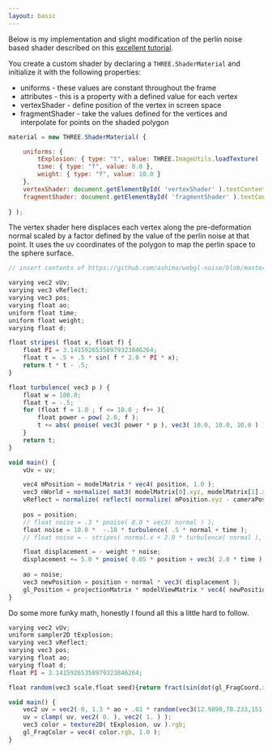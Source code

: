 ```yaml
---
layout: basic
---
```


Below is my implementation and slight modification of the perlin noise based shader described on this 
[excellent tutorial](http://www.clicktorelease.com/blog/vertex-displacement-noise-3d-webgl-glsl-three-js).
        
<div id="canvasContainer"></div>

You create a custom shader by declaring a `THREE.ShaderMaterial` and initialize it with the
following properties:

+ uniforms - these values are constant throughout the frame
+ attributes - this is a property with a defined value for each vertex
+ vertexShader - define position of the vertex in screen space
+ fragmentShader - take the values defined for the vertices and interpolate for points on the
    shaded polygon

```javascript
material = new THREE.ShaderMaterial( {

    uniforms: { 
        tExplosion: { type: "t", value: THREE.ImageUtils.loadTexture( '/img/explosion.png' ) },
        time: { type: "f", value: 0.0 },
        weight: { type: "f", value: 10.0 }
    },
    vertexShader: document.getElementById( 'vertexShader' ).textContent,
    fragmentShader: document.getElementById( 'fragmentShader' ).textContent
    
} );
```

The vertex shader here displaces each vertex along the pre-deformation normal scaled by a factor
defined by the value of the perlin noise at that point. It uses the uv coordinates of the polygon
to map the perlin space to the sphere surface.

```javascript
// insert contents of https://github.com/ashima/webgl-noise/blob/master/src/classicnoise3D.glsl

varying vec2 vUv;
varying vec3 vReflect;
varying vec3 pos;
varying float ao;
uniform float time;
uniform float weight;
varying float d;

float stripes( float x, float f) {
    float PI = 3.14159265358979323846264;
    float t = .5 + .5 * sin( f * 2.0 * PI * x);
    return t * t - .5;
}

float turbulence( vec3 p ) {
    float w = 100.0;
    float t = -.5;
    for (float f = 1.0 ; f <= 10.0 ; f++ ){
        float power = pow( 2.0, f );
        t += abs( pnoise( vec3( power * p ), vec3( 10.0, 10.0, 10.0 ) ) / power );
    }
    return t;
}

void main() {
    vUv = uv;

    vec4 mPosition = modelMatrix * vec4( position, 1.0 );
    vec3 nWorld = normalize( mat3( modelMatrix[0].xyz, modelMatrix[1].xyz, modelMatrix[2].xyz ) * normal );
    vReflect = normalize( reflect( normalize( mPosition.xyz - cameraPosition ), nWorld ) );
    
    pos = position;
    // float noise = .3 * pnoise( 8.0 * vec3( normal ) );
    float noise = 10.0 *  -.10 * turbulence( .5 * normal + time );
    // float noise = - stripes( normal.x + 2.0 * turbulence( normal ), 1.6 );

    float displacement = - weight * noise;
    displacement += 5.0 * pnoise( 0.05 * position + vec3( 2.0 * time ), vec3( 100.0 ) );
    
    ao = noise;
    vec3 newPosition = position + normal * vec3( displacement );
    gl_Position = projectionMatrix * modelViewMatrix * vec4( newPosition, 1.0 );
}
```

Do some more funky math, honestly I found all this a little hard to follow.

```javascript
varying vec2 vUv;
uniform sampler2D tExplosion;
varying vec3 vReflect;
varying vec3 pos;
varying float ao;
varying float d;
float PI = 3.14159265358979323846264;

float random(vec3 scale,float seed){return fract(sin(dot(gl_FragCoord.xyz+seed,scale))*43758.5453+seed);}

void main() {
    vec2 uv = vec2( 0, 1.3 * ao + .01 * random(vec3(12.9898,78.233,151.7182),0.0) );
    uv = clamp( uv, vec2( 0. ), vec2( 1. ) );
    vec3 color = texture2D( tExplosion, uv ).rgb;
    gl_FragColor = vec4( color.rgb, 1.0 );
}
```
    
<script type="x-shader/x-vertex" id="vertexShader">

    vec3 mod289(vec3 x)
    {
    return x - floor(x * (1.0 / 289.0)) * 289.0;
    }

    vec4 mod289(vec4 x)
    {
    return x - floor(x * (1.0 / 289.0)) * 289.0;
    }

    vec4 permute(vec4 x)
    {
    return mod289(((x*34.0)+1.0)*x);
    }

    vec4 taylorInvSqrt(vec4 r)
    {
    return 1.79284291400159 - 0.85373472095314 * r;
    }

    vec3 fade(vec3 t) {
    return t*t*t*(t*(t*6.0-15.0)+10.0);
    }

    // Classic Perlin noise
    float cnoise(vec3 P) {
        vec3 Pi0 = floor(P); // Integer part for indexing
        vec3 Pi1 = Pi0 + vec3(1.0); // Integer part + 1
        Pi0 = mod289(Pi0);
        Pi1 = mod289(Pi1);
        vec3 Pf0 = fract(P); // Fractional part for interpolation
        vec3 Pf1 = Pf0 - vec3(1.0); // Fractional part - 1.0
        vec4 ix = vec4(Pi0.x, Pi1.x, Pi0.x, Pi1.x);
        vec4 iy = vec4(Pi0.yy, Pi1.yy);
        vec4 iz0 = Pi0.zzzz;
        vec4 iz1 = Pi1.zzzz;

        vec4 ixy = permute(permute(ix) + iy);
        vec4 ixy0 = permute(ixy + iz0);
        vec4 ixy1 = permute(ixy + iz1);

        vec4 gx0 = ixy0 * (1.0 / 7.0);
        vec4 gy0 = fract(floor(gx0) * (1.0 / 7.0)) - 0.5;
        gx0 = fract(gx0);
        vec4 gz0 = vec4(0.5) - abs(gx0) - abs(gy0);
        vec4 sz0 = step(gz0, vec4(0.0));
        gx0 -= sz0 * (step(0.0, gx0) - 0.5);
        gy0 -= sz0 * (step(0.0, gy0) - 0.5);

        vec4 gx1 = ixy1 * (1.0 / 7.0);
        vec4 gy1 = fract(floor(gx1) * (1.0 / 7.0)) - 0.5;
        gx1 = fract(gx1);
        vec4 gz1 = vec4(0.5) - abs(gx1) - abs(gy1);
        vec4 sz1 = step(gz1, vec4(0.0));
        gx1 -= sz1 * (step(0.0, gx1) - 0.5);
        gy1 -= sz1 * (step(0.0, gy1) - 0.5);

        vec3 g000 = vec3(gx0.x,gy0.x,gz0.x);
        vec3 g100 = vec3(gx0.y,gy0.y,gz0.y);
        vec3 g010 = vec3(gx0.z,gy0.z,gz0.z);
        vec3 g110 = vec3(gx0.w,gy0.w,gz0.w);
        vec3 g001 = vec3(gx1.x,gy1.x,gz1.x);
        vec3 g101 = vec3(gx1.y,gy1.y,gz1.y);
        vec3 g011 = vec3(gx1.z,gy1.z,gz1.z);
        vec3 g111 = vec3(gx1.w,gy1.w,gz1.w);

        vec4 norm0 = taylorInvSqrt(vec4(dot(g000, g000), dot(g010, g010), dot(g100, g100), dot(g110, g110)));
        g000 *= norm0.x;
        g010 *= norm0.y;
        g100 *= norm0.z;
        g110 *= norm0.w;
        vec4 norm1 = taylorInvSqrt(vec4(dot(g001, g001), dot(g011, g011), dot(g101, g101), dot(g111, g111)));
        g001 *= norm1.x;
        g011 *= norm1.y;
        g101 *= norm1.z;
        g111 *= norm1.w;

        float n000 = dot(g000, Pf0);
        float n100 = dot(g100, vec3(Pf1.x, Pf0.yz));
        float n010 = dot(g010, vec3(Pf0.x, Pf1.y, Pf0.z));
        float n110 = dot(g110, vec3(Pf1.xy, Pf0.z));
        float n001 = dot(g001, vec3(Pf0.xy, Pf1.z));
        float n101 = dot(g101, vec3(Pf1.x, Pf0.y, Pf1.z));
        float n011 = dot(g011, vec3(Pf0.x, Pf1.yz));
        float n111 = dot(g111, Pf1);

        vec3 fade_xyz = fade(Pf0);
        vec4 n_z = mix(vec4(n000, n100, n010, n110), vec4(n001, n101, n011, n111), fade_xyz.z);
        vec2 n_yz = mix(n_z.xy, n_z.zw, fade_xyz.y);
        float n_xyz = mix(n_yz.x, n_yz.y, fade_xyz.x); 
        return 2.2 * n_xyz;
    }

    // Classic Perlin noise, periodic variant
    float pnoise(vec3 P, vec3 rep) {
        vec3 Pi0 = mod(floor(P), rep); // Integer part, modulo period
        vec3 Pi1 = mod(Pi0 + vec3(1.0), rep); // Integer part + 1, mod period
        Pi0 = mod289(Pi0);
        Pi1 = mod289(Pi1);
        vec3 Pf0 = fract(P); // Fractional part for interpolation
        vec3 Pf1 = Pf0 - vec3(1.0); // Fractional part - 1.0
        vec4 ix = vec4(Pi0.x, Pi1.x, Pi0.x, Pi1.x);
        vec4 iy = vec4(Pi0.yy, Pi1.yy);
        vec4 iz0 = Pi0.zzzz;
        vec4 iz1 = Pi1.zzzz;

        vec4 ixy = permute(permute(ix) + iy);
        vec4 ixy0 = permute(ixy + iz0);
        vec4 ixy1 = permute(ixy + iz1);

        vec4 gx0 = ixy0 * (1.0 / 7.0);
        vec4 gy0 = fract(floor(gx0) * (1.0 / 7.0)) - 0.5;
        gx0 = fract(gx0);
        vec4 gz0 = vec4(0.5) - abs(gx0) - abs(gy0);
        vec4 sz0 = step(gz0, vec4(0.0));
        gx0 -= sz0 * (step(0.0, gx0) - 0.5);
        gy0 -= sz0 * (step(0.0, gy0) - 0.5);

        vec4 gx1 = ixy1 * (1.0 / 7.0);
        vec4 gy1 = fract(floor(gx1) * (1.0 / 7.0)) - 0.5;
        gx1 = fract(gx1);
        vec4 gz1 = vec4(0.5) - abs(gx1) - abs(gy1);
        vec4 sz1 = step(gz1, vec4(0.0));
        gx1 -= sz1 * (step(0.0, gx1) - 0.5);
        gy1 -= sz1 * (step(0.0, gy1) - 0.5);

        vec3 g000 = vec3(gx0.x,gy0.x,gz0.x);
        vec3 g100 = vec3(gx0.y,gy0.y,gz0.y);
        vec3 g010 = vec3(gx0.z,gy0.z,gz0.z);
        vec3 g110 = vec3(gx0.w,gy0.w,gz0.w);
        vec3 g001 = vec3(gx1.x,gy1.x,gz1.x);
        vec3 g101 = vec3(gx1.y,gy1.y,gz1.y);
        vec3 g011 = vec3(gx1.z,gy1.z,gz1.z);
        vec3 g111 = vec3(gx1.w,gy1.w,gz1.w);

        vec4 norm0 = taylorInvSqrt(vec4(dot(g000, g000), dot(g010, g010), dot(g100, g100), dot(g110, g110)));
        g000 *= norm0.x;
        g010 *= norm0.y;
        g100 *= norm0.z;
        g110 *= norm0.w;
        vec4 norm1 = taylorInvSqrt(vec4(dot(g001, g001), dot(g011, g011), dot(g101, g101), dot(g111, g111)));
        g001 *= norm1.x;
        g011 *= norm1.y;
        g101 *= norm1.z;
        g111 *= norm1.w;

        float n000 = dot(g000, Pf0);
        float n100 = dot(g100, vec3(Pf1.x, Pf0.yz));
        float n010 = dot(g010, vec3(Pf0.x, Pf1.y, Pf0.z));
        float n110 = dot(g110, vec3(Pf1.xy, Pf0.z));
        float n001 = dot(g001, vec3(Pf0.xy, Pf1.z));
        float n101 = dot(g101, vec3(Pf1.x, Pf0.y, Pf1.z));
        float n011 = dot(g011, vec3(Pf0.x, Pf1.yz));
        float n111 = dot(g111, Pf1);

        vec3 fade_xyz = fade(Pf0);
        vec4 n_z = mix(vec4(n000, n100, n010, n110), vec4(n001, n101, n011, n111), fade_xyz.z);
        vec2 n_yz = mix(n_z.xy, n_z.zw, fade_xyz.y);
        float n_xyz = mix(n_yz.x, n_yz.y, fade_xyz.x); 
        return 2.2 * n_xyz;
    }

    varying vec2 vUv;
    varying vec3 vReflect;
    varying vec3 pos;
    varying float ao;
    uniform float time;
    uniform float weight;
    varying float d;

    float stripes( float x, float f) {
        float PI = 3.14159265358979323846264;
        float t = .5 + .5 * sin( f * 2.0 * PI * x);
        return t * t - .5;
    }
    
    float turbulence( vec3 p ) {
        float w = 100.0;
        float t = -.5;
        for (float f = 1.0 ; f <= 10.0 ; f++ ){
            float power = pow( 2.0, f );
            t += abs( pnoise( vec3( power * p ), vec3( 10.0, 10.0, 10.0 ) ) / power );
        }
        return t;
    }

    void main() {
        vUv = uv;
    
        vec4 mPosition = modelMatrix * vec4( position, 1.0 );
        vec3 nWorld = normalize( mat3( modelMatrix[0].xyz, modelMatrix[1].xyz, modelMatrix[2].xyz ) * normal );
        vReflect = normalize( reflect( normalize( mPosition.xyz - cameraPosition ), nWorld ) );
        
        pos = position;
        // float noise = .3 * pnoise( 8.0 * vec3( normal ) );
        float noise = 10.0 *  -.10 * turbulence( .5 * normal + time );
        // float noise = - stripes( normal.x + 2.0 * turbulence( normal ), 1.6 );

        float displacement = - weight * noise;
        displacement += 5.0 * pnoise( 0.05 * position + vec3( 2.0 * time ), vec3( 100.0 ) );
        
        ao = noise;
        vec3 newPosition = position + normal * vec3( displacement );
        gl_Position = projectionMatrix * modelViewMatrix * vec4( newPosition, 1.0 );
    }
</script>

<script type="x-shader/x-vertex" id="fragmentShader">
    varying vec2 vUv;
    uniform sampler2D tExplosion;
    varying vec3 vReflect;
    varying vec3 pos;
    varying float ao;
    varying float d;
    float PI = 3.14159265358979323846264;

    float random(vec3 scale,float seed){return fract(sin(dot(gl_FragCoord.xyz+seed,scale))*43758.5453+seed);}

    void main() {
        vec2 uv = vec2( 0, 1.3 * ao + .01 * random(vec3(12.9898,78.233,151.7182),0.0) );
        uv = clamp( uv, vec2( 0. ), vec2( 1. ) );
        vec3 color = texture2D( tExplosion, uv ).rgb;
        gl_FragColor = vec4( color.rgb, 1.0 );
    }
</script>

<!-- End Shaders -->
<script type="text/javascript">
    var renderDiv, renderer, scene, camera, mesh;
    var start = Date.now();
    var fov = 30;
    var WIDTH = 400, HEIGHT = 300;
    window.addEventListener( 'load', init );

    function init() {

        renderDiv = document.getElementById( 'canvasContainer' );
        
        scene = new THREE.Scene();

        camera = new THREE.PerspectiveCamera( fov, WIDTH / HEIGHT, 1, 10000 );
        camera.position.z = 100;
        camera.target = new THREE.Vector3( 0, 0, 0 );

        scene.add( camera );
        
        material = new THREE.ShaderMaterial( {

            uniforms: { 
                tExplosion: { type: "t", value: THREE.ImageUtils.loadTexture( '/img/electric_blue.png' ) },
                time: { type: "f", value: 0.0 },
                weight: { type: "f", value: 10.0 }
            },
            vertexShader: document.getElementById( 'vertexShader' ).textContent,
            fragmentShader: document.getElementById( 'fragmentShader' ).textContent
            
        } );
        
        mesh = new THREE.Mesh( new THREE.IcosahedronGeometry( 20, 5 ), material );
        scene.add( mesh );
        
        renderer = new THREE.WebGLRenderer();
        renderer.setSize( WIDTH, HEIGHT );
        renderer.autoClear = false;
        
        renderDiv.appendChild( renderer.domElement );

        window.addEventListener( 'resize', onWindowResize, false );

        render();
    }

    function onWindowResize() {
        renderer.setSize( WIDTH, HEIGHT );
        camera.projectionMatrix.makePerspective( fov, WIDTH / HEIGHT, 1, 1100 );
    }

    var onMouseDownMouseX = 0, onMouseDownMouseY = 0,
        lon = 0, lat = 0, phi = 0, theta = 0, lat = 15, scale = 0;

    function render() {

        material.uniforms[ 'time' ].value = .00025 * ( Date.now() - start );
        
        scale += .005;
        scale %= 2;
        
        lat = Math.max( - 85, Math.min( 85, lat ) );
        phi = ( 90 - lat ) * Math.PI / 180;
        theta = lon * Math.PI / 180;

        camera.position.x = 100 * Math.sin( phi ) * Math.cos( theta );
        camera.position.y = 100 * Math.cos( phi );
        camera.position.z = 100 * Math.sin( phi ) * Math.sin( theta );

        camera.lookAt( scene.position );
        renderer.render( scene, camera );
        requestAnimationFrame( render );
    }

</script>

